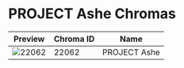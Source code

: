 # PROJECT Ashe Chromas



| Preview | Chroma ID | Name |
|---------|-----------|------|
| ![22062](https://raw.communitydragon.org/latest/plugins/rcp-be-lol-game-data/global/default/v1/champion-chroma-images/22/22062.png) | 22062 | PROJECT Ashe |